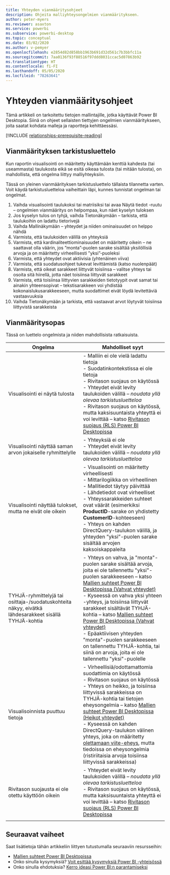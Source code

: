 ```yaml
---
title: Yhteyden vianmääritysohjeet
description: Ohjeita malliyhteysongelmien vianmääritykseen.
author: peter-myers
ms.reviewer: asaxton
ms.service: powerbi
ms.subservice: powerbi-desktop
ms.topic: conceptual
ms.date: 03/02/2020
ms.author: v-pemyer
ms.openlocfilehash: e2854d82d858bb1963b691d32d561c7b3bbfc11a
ms.sourcegitcommit: 7aa0136f93f88516f97ddd8031ccac5d07863b92
ms.translationtype: HT
ms.contentlocale: fi-FI
ms.lasthandoff: 05/05/2020
ms.locfileid: "78263641"
---
```

# <a name="relationship-troubleshooting-guidance"></a>Yhteyden vianmääritysohjeet

Tämä artikkeli on tarkoitettu tietojen mallintajille, jotka käyttävät Power BI Desktopia. Siinä on ohjeet sellaisten tiettyjen ongelmien vianmääritykseen, joita saatat kohdata malleja ja raportteja kehittäessäsi.

[!INCLUDE [relationships-prerequisite-reading](includes/relationships-prerequisite-reading.md)]

## <a name="troubleshooting-checklist"></a>Vianmäärityksen tarkistusluettelo

Kun raportin visualisointi on määritetty käyttämään kenttiä kahdesta (tai useammasta) taulukosta eikä se esitä oikeaa tulosta (tai mitään tulosta), on mahdollista, että ongelma liittyy malliyhteyksiin.

Tässä on yleinen vianmäärityksen tarkistusluettelo tällaista tilannetta varten. Voit käydä tarkistusluetteloa vaiheittain läpi, kunnes tunnistat ongelman tai ongelmat.

1. Vaihda visualisointi taulukoksi tai matriisiksi tai avaa Näytä tiedot -ruutu – ongelmien vianmääritys on helpompaa, kun näet kyselyn tuloksen
1. Jos kyselyn tulos on tyhjä, vaihda Tietonäkymään – tarkista, että taulukoihin on ladattu tietorivejä
1. Vaihda Mallinäkymään – yhteydet ja niiden ominaisuudet on helppo nähdä
1. Varmista, että taulukoiden välillä on yhteyksiä
1. Varmista, että kardinaliteettiominaisuudet on määritetty oikein – ne saattavat olla väärin, jos ”monta”-puolen sarake sisältää yksilöllisiä arvoja ja on määritetty virheellisesti ”yksi”-puoleksi
1. Varmista, että yhteydet ovat aktiivisia (yhtenäinen viiva)
1. Varmista, että suodatusohjeet tukevat levittämistä (katso nuolenpäät)
1. Varmista, että oikeat sarakkeet liittyvät toisiinsa – valitse yhteys tai osoita sitä hiirellä, jotta näet toisiinsa liittyvät sarakkeet
1. Varmista, että toisiinsa liittyvien sarakkeiden tietotyypit ovat samat tai ainakin yhteensopivat – tekstisarakkeen voi yhdistää kokonaislukusarakkeeseen, mutta suodattimet eivät löydä levitettäviä vastaavuuksia
1. Vaihda Tietonäkymään ja tarkista, että vastaavat arvot löytyvät toisiinsa liittyvistä sarakkeista

## <a name="troubleshooting-guide"></a>Vianmääritysopas

Tässä on luettelo ongelmista ja niiden mahdollisista ratkaisuista.

|Ongelma|Mahdolliset syyt|
|---------|---------|
|Visualisointi ei näytä tulosta|- Malliin ei ole vielä ladattu tietoja<br />- Suodatinkontekstissa ei ole tietoja<br />- Rivitason suojaus on käytössä<br />- Yhteydet eivät levity taulukoiden välillä – _noudata yllä olevaa tarkistusluetteloa_<br />- Rivitason suojaus on käytössä, mutta kaksisuuntaista yhteyttä ei voi levittää – katso [Rivitason suojaus (RLS) Power BI Desktopissa](../desktop-rls.md)|
|Visualisointi näyttää saman arvon jokaiselle ryhmittelylle |- Yhteyksiä ei ole<br />- Yhteydet eivät levity taulukoiden välillä – _noudata yllä olevaa tarkistusluetteloa_|
|Visualisointi näyttää tulokset, mutta ne eivät ole oikein|- Visualisointi on määritetty virheellisesti<br />- Mittarilogiikka on virheellinen<br />- Mallitiedot täytyy päivittää<br />- Lähdetiedot ovat virheelliset<br />- Yhteyssarakkeiden suhteet ovat väärät (esimerkiksi **ProductID**-sarake on yhdistetty **CustomerID**-kohteeseen)<br />- Yhteys on kahden DirectQuery-taulukon välillä, ja yhteyden ”yksi”-puolen sarake sisältää arvojen kaksoiskappaleita|
|TYHJÄ-ryhmittelyjä tai osittaja-/suodatuskohteita näkyy, eivätkä lähdesarakkeet sisällä TYHJÄ-kohtia|- Yhteys on vahva, ja "monta"-puolen sarake sisältää arvoja, joita ei ole tallennettu "yksi"-puolen sarakkeeseen – katso [Mallien suhteet Power BI Desktopissa (Vahvat yhteydet)](../desktop-relationships-understand.md#strong-relationships)<br />- Kyseessä on vahva yksi yhteen -yhteys, ja toisiinsa liittyvät sarakkeet sisältävät TYHJÄ-kohtia – katso [Mallien suhteet Power BI Desktopissa (Vahvat yhteydet)](../desktop-relationships-understand.md#strong-relationships)<br />- Epäaktiivisen yhteyden "monta"-puolen sarakkeeseen on tallennettu TYHJÄ-kohtia, tai siinä on arvoja, joita ei ole tallennettu "yksi"-puolelle|
|Visualisoinnista puuttuu tietoja|- Virheellisiä/odottamattomia suodattimia on käytössä<br />- Rivitason suojaus on käytössä<br />- Yhteys on heikko, ja toisiinsa liittyvissä sarakkeissa on TYHJÄ-kohtia tai tietojen eheysongelmia – katso [Mallien suhteet Power BI Desktopissa (Heikot yhteydet)](../desktop-relationships-understand.md#weak-relationships)<br />- Kyseessä on kahden DirectQuery-taulukon välinen yhteys, joka on määritetty [olettamaan viite-eheys](../desktop-relationships-understand.md#assume-referential-integrity), mutta tiedoissa on eheysongelmia (ristiriitaisia arvoja toisiinsa liittyvissä sarakkeissa)|
|Rivitason suojausta ei ole otettu käyttöön oikein|- Yhteydet eivät levity taulukoiden välillä – _noudata yllä olevaa tarkistusluetteloa_<br />- Rivitason suojaus on käytössä, mutta kaksisuuntaista yhteyttä ei voi levittää – katso [Rivitason suojaus (RLS) Power BI Desktopissa](../desktop-rls.md)|
|||

## <a name="next-steps"></a>Seuraavat vaiheet

Saat lisätietoja tähän artikkeliin liittyen tutustumalla seuraaviin resursseihin:

- [Mallien suhteet Power BI Desktopissa](../desktop-relationships-understand.md)
- Onko sinulla kysymyksiä? [Voit esittää kysymyksiä Power BI -yhteisössä](https://community.powerbi.com/)
- Onko sinulla ehdotuksia? [Kerro ideasi Power BI:n parantamiseksi](https://ideas.powerbi.com/)

